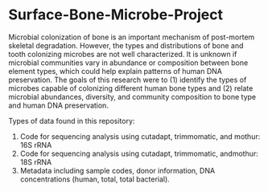 # Surface-Bone-Microbe-Project
Microbial colonization of bone is an important mechanism of post-mortem skeletal degradation. However, the types and distributions of bone 
and tooth colonizing microbes are not well characterized. It is unknown if microbial communities vary in abundance or composition between 
bone element types, which could help explain patterns of human DNA preservation. The goals of this research were to (1) identify the types 
of microbes capable of colonizing different human bone types and (2) relate microbial abundances, diversity, and community composition to 
bone type and human DNA preservation. 

Types of data found in this repository:
1. Code for sequencing analysis using cutadapt, trimmomatic, and mothur: 16S rRNA
2. Code for sequencing analysis using cutadapt, trimmomatic, andmothur: 18S rRNA
3. Metadata including sample codes, donor information, DNA concentrations (human, total, total bacterial).


